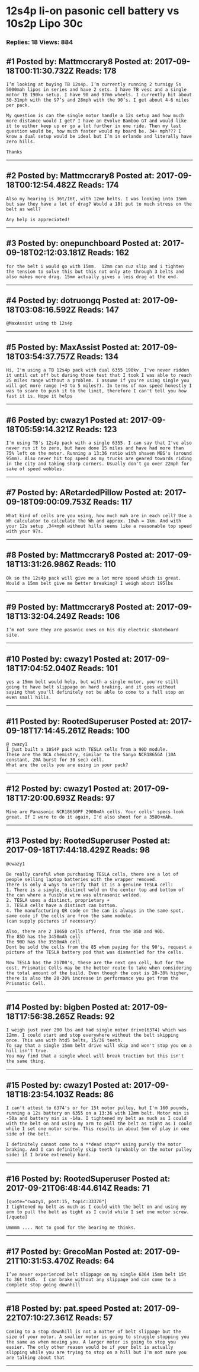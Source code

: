 # 12s4p li-on pasonic cell battery vs 10s2p Lipo 30c

### Replies: 18 Views: 884

## \#1 Posted by: Mattmccrary8 Posted at: 2017-09-18T00:11:30.732Z Reads: 178

```
I’m looking at buying TB 12s4p. I’m currently running 2 turnigy 5s 5000mah lipos in series and have 2 sets. I have TB vesc and a single motor TB 190kv setup. I have 90 and 97mm wheels. I currently hit about 30-31mph with the 97’s and 28mph with the 90’s. I get about 4-6 miles per pack. 

My question is can the single motor handle a 12s setup and how much more distance would I get? I have an Evolve Bamboo GT and would like it to either keep up or go a lot further in one ride. Then my last question would be, how much faster would my board be. 34+ mph??? I know a dual setup would be ideal but I’m in orlando and literally have zero hills. 

Thanks
```

---
## \#2 Posted by: Mattmccrary8 Posted at: 2017-09-18T00:12:54.482Z Reads: 174

```
Also my hearing is 36t/16t, with 12mm belts. I was looking into 15mm but saw they have a lot of drag? Would a 18t put to much stress on the belt as well? 

Any help is appreciated!
```

---
## \#3 Posted by: onepunchboard Posted at: 2017-09-18T02:12:03.181Z Reads: 162

```
for the belt i would go with 15mm.  12mm can cuz slip and i tighten the tension to solve this but this not only ate through 3 belts and also makes more drag. 15mm actually gives u less drag at the end.
```

---
## \#4 Posted by: dotruongq Posted at: 2017-09-18T03:08:16.592Z Reads: 147

```
@MaxAssist using tb 12s4p
```

---
## \#5 Posted by: MaxAssist Posted at: 2017-09-18T03:54:37.757Z Reads: 134

```
Hi, I'm using a TB 12s4p pack with dual 6355 190kv. I've never ridden it until cut off but during those test that I took I was able to reach 25 miles range without a problem. I assume if you're using single you will get more range (+3 to 5 miles?). In terms of max speed honestly I was to scare to push it to the limit, therefore I can't tell you how fast it is. Hope it helps
```

---
## \#6 Posted by: cwazy1 Posted at: 2017-09-18T05:59:14.321Z Reads: 123

```
I'm using TB's 12s4p pack with a single 6355. I can say that I've also never run it to zero, but have done 15 miles and have had more than 75% left on the meter. Running a 13:36 ratio with shaven MBS's (around 95mm). Also never hit top speed as my trucks are geared towards riding in the city and taking sharp corners. Usually don't go over 22mph for sake of speed wobbles.
```

---
## \#7 Posted by: ARetardedPillow Posted at: 2017-09-18T09:00:09.753Z Reads: 117

```
What kind of cells are you using, how much mah are in each cell? Use a Wh calculator to calculate the Wh and approx. 10wh = 1km. And with your 12s setup ,34+mph without hills seems like a reasonable top speed with your 97s.
```

---
## \#8 Posted by: Mattmccrary8 Posted at: 2017-09-18T13:31:26.986Z Reads: 110

```
Ok so the 12s4p pack will give me a lot more speed which is great. Would a 15mm belt give me better breaking? I weigh about 195lbs
```

---
## \#9 Posted by: Mattmccrary8 Posted at: 2017-09-18T13:32:04.249Z Reads: 106

```
I’m not sure they are pasonic ones on his diy electric skateboard site.
```

---
## \#10 Posted by: cwazy1 Posted at: 2017-09-18T17:04:52.040Z Reads: 101

```
yes a 15mm belt would help, but with a single motor, you're still going to have belt slippage on hard braking, and it goes without saying that you'll definitely not be able to come to a full stop on even small hills.
```

---
## \#11 Posted by: RootedSuperuser Posted at: 2017-09-18T17:14:45.261Z Reads: 100

```
@ cwazy1
I just built a 10S4P pack with TESLA cells from a 90D module.
These are the NCA chemistry, similar to the Sanyo NCR1865GA (10A constant, 20A burst for 30 sec) cell.
What are the cells you are using in your pack?
```

---
## \#12 Posted by: cwazy1 Posted at: 2017-09-18T17:20:00.693Z Reads: 97

```
Mine are Panasonic NCR18650PF 2900mAh cells. Your cells' specs look great. If I were to do it again, I'd also shoot for a 3500+mAh.
```

---
## \#13 Posted by: RootedSuperuser Posted at: 2017-09-18T17:44:18.429Z Reads: 98

```
@cwazy1  

Be really careful when purchasing TESLA cells, there are a lot of people selling laptop batteries with the wrapper removed.
There is only 4 ways to verify that it is a genuine TESLA cell:
1. There is a single, distinct weld on the center top and bottom of the can where a fusible wire was ultrasonic welded.
2. TESLA uses a distinct, proprietary + 
3. TESLA cells have a distinct can bottom.
4. The manufacturing QR code on the can is always in the same spot, same code if the cells are from the same module.
(can supply pictures if necessary) 

Also, there are 2 18650 cells offered, from the 85D and 90D.
The 85D has the 3450mAh cell
The 90D has the 3550mAh cell.
Dont be sold the cells from the 85 when paying for the 90's, request a picture of the TESLA battery pod that was dismantled for the cells.

Now TESLA has the 21700's, these are the next gen cell, but for the cost, Prismatic Cells may be the better route to take when considering the total amount of the build. Even though the cost is 20-30% higher, there is also the 20-30% increase in performance you get from the Prismatic Cell.
```

---
## \#14 Posted by: bigben Posted at: 2017-09-18T17:56:38.265Z Reads: 92

```
I weigh just over 200 lbs and had single motor drive(6374) which was 12mm. I could start and stop everywhere without the belt skipping once. This was with htd5 belts, 15/36 teeth.
To say that a single 15mm belt drive will skip and won't stop you on a hill isn't true.
You may find that a single wheel will break traction but this isn't the same thing.
```

---
## \#15 Posted by: cwazy1 Posted at: 2017-09-18T18:23:54.103Z Reads: 86

```
I can't attest to 6374's or for 15t motor pulley, but I'm 160 pounds, running a 12s battery on 6355 on a 13:36 with 12mm belt. Motor min is -50a and battery min is -14a. I tightened my belt as much as I could with the belt on and using my arm to pull the belt as tight as I could while I set one motor screw. This results in about 5mm of play in one side of the belt.

I definitely cannot come to a **dead stop** using purely the motor braking. And I can definitely skip teeth (probably on the motor pulley side) if I brake extremely hard.
```

---
## \#16 Posted by: RootedSuperuser Posted at: 2017-09-21T06:48:44.614Z Reads: 71

```
[quote="cwazy1, post:15, topic:33370"]
I tightened my belt as much as I could with the belt on and using my arm to pull the belt as tight as I could while I set one motor screw.
[/quote]

Ummmm .... Not to good for the bearing me thinks.
```

---
## \#17 Posted by: GrecoMan Posted at: 2017-09-21T10:31:53.470Z Reads: 64

```
I’ve never experienced belt slippage on my single 6364 15mm belt 15t to 36t htd5.  I can brake without any slippage and can come to a complete stop going downhill
```

---
## \#18 Posted by: pat.speed Posted at: 2017-09-22T07:10:27.361Z Reads: 57

```
Coming to a stop downhill is not a matter of belt slippage but the size of your motor. A smaller motor is going to struggle stopping you the same as when moving you. A larger motor is going to stop you easier. The only other reason would be if your belt is actually slipping while you are trying to stop on a hill but I'm not sure you are talking about that
```

---
